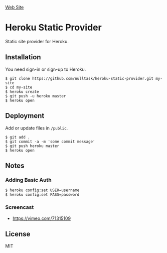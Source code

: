 [Web Site](https://lit-eyrie-40200.herokuapp.com/)



# Heroku Static Provider

Static site provider for Heroku.


## Installation

You need sign-in or sign-up to Heroku.

    $ git clone https://github.com/nulltask/heroku-static-provider.git my-site
    $ cd my-site
    $ heroku create
    $ git push -u heroku master
    $ heroku open

## Deployment

Add or update files in `/public`.

    $ git add .
    $ git commit -a -m 'some commit message'
    $ git push heroku master
    $ heroku open

## Notes

### Adding Basic Auth

	$ heroku config:set USER=username
	$ heroku config:set PASS=password

### Screencast

  * https://vimeo.com/71315109

## License

MIT
